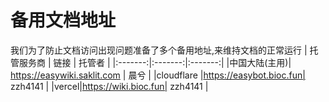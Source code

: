 # 备用文档地址

我们为了防止文档访问出现问题准备了多个备用地址,来维持文档的正常运行
| 托管服务商 | 链接 | 托管者 |
|:-------:|:-------:|:-------:|
|中国大陆(主用)| https://easywiki.saklit.com | 晨兮 |
|cloudflare |https://easybot.bioc.fun| zzh4141 |
|vercel|https://wiki.bioc.fun| zzh4141 |
